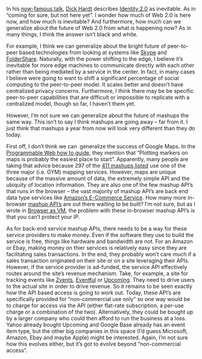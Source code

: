 In his [now-famous talk](http://www.identity20.com/), [Dick
Hardt](http://blame.ca/dick/) describes [Identity
2.0](http://www.identity20.com/) as inevitable. As in “coming for sure,
but not here yet”. I wonder how much of Web 2.0 is here now, and how
much is inevitable? And furthermore, how much can we generalize about
the future of Web 2.0 from what is happening now? As in many things, I
think the answer isn’t black and white.

For example, I think we can generalize about the bright future of
peer-to-peer based technologies from looking at systems like
[Skype](http://www.skype.com/) and
[FolderShare](https://www.foldershare.com/). Naturally, with the power
shifting to the edge, I believe it’s inevitable for more edge machines
to communicate directly with each other rather than being mediated by a
service in the center. In fact, in many cases I believe were going to
want to shift a significant percentage of social computing to the
peer-to-peer model. It scales better and doesn’t have centralized
privacy concerns. Furthermore, I think there may be be specific
peer-to-peer capabilities that are difficult or impossible to replicate
with a centralized model, though so far, I haven’t them yet.

However, I’m not sure we can generalize about the future of mashups the
same way. This isn’t to say I think mashups are going away – far from
it. I just think that mashups a year from now will look very different
than they do today.

First off, I don’t think we can  generalize the success of Google Maps.
In the [Programmable Web how to
guide](http://www.programmableweb.com/howto), they mention that
“Plotting markers on maps is probably the easiest place to start”.
Apparently, many people are taking that advice because 297 of the [411
mashups listed](http://www.programmableweb.com/mashups) use one of the
three major (i.e. GYM) mapping services. However, maps are unique
because of the massive amount of data, the extremely simple API and the
ubiquity of location information. They are also one of the few mashup
API’s that runs in the browser – the vast majority of mashup API’s are
back end data type services like [Amazon’s E-Commerce
Service](http://www.amazon.com/gp/browse.html/ref=sc_fe_l_2/102-5580662-4480110?_encoding=UTF8&node=12738641&no=14256891&me=A36L942TSJ2AJA).
How many more in-browser [mashup
API’s](http://www.programmableweb.com/apis) are out there waiting to be
built? I’m not sure, but as I wrote in [Browser as
VM](http://devhawk.net/2006/02/02/browser-as-virtual-machine/), the
problem with these in-browser mashup API’s is that you can’t protect
your IP.

As for back-end service mashup APIs, there needs to be a way for these
service providers to make money. Even if the software they use to build
the service is free, things like hardware and bandwidth are not. For an
Amazon or Ebay, making money on thier services is relatively easy since
they are facilitating sales transactions. In the end, they probably
won’t care much if a sales transaction originated on their site or on a
site leveraging their APIs. However, if the service provider is
ad-funded, the service API effectively routes around the site’s revenue
mechanism. Take, for example, a site for tracking events like
[Zvents](http://www.zvents.com/), [Eventful](http://eventful.com/) or
[Upcoming](http://upcoming.org/). They need to drive users to the actual
site in order to drive revenue. So it remains to be seen exactly how the
API based access is going to work out. Today, these API’s are
specifically provided for “non-commercial use only” so one way would be
to charge for access via the API (either flat-rate subscription, a
per-use charge or a combination of the two). Alternatively, they could
be bought up by a larger company who could then afford to run the
business at a loss. Yahoo already bought Upcoming and Google Base
already has an event item type, but the other big companies in this
space (I’d guess Microsoft, Amazon, Ebay and maybe Apple) might be
interested. Again, I’m not sure how this evolves either, but it’s got to
evolve beyond “non-commercial access”.
